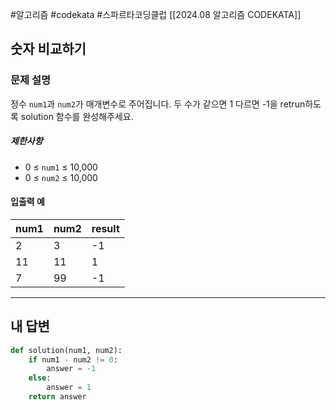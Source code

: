 #알고리즘 #codekata #스파르타코딩클럽 [[2024.08 알고리즘 CODEKATA]]

## 숫자 비교하기

### 문제 설명

정수 `num1`과 `num2`가 매개변수로 주어집니다. 두 수가 같으면 1 다르면 -1을 retrun하도록 solution 함수를 완성해주세요.
##### 제한사항
- 0 ≤ `num1` ≤ 10,000
- 0 ≤ `num2` ≤ 10,000

#### 입출력 예

| num1 | num2 | result |
| ---- | ---- | ------ |
| 2    | 3    | -1     |
| 11   | 11   | 1      |
| 7    | 99   | -1     |

---

## 내 답변

```python
def solution(num1, num2):
    if num1 - num2 != 0:
        answer = -1
    else:
        answer = 1
    return answer
```
 